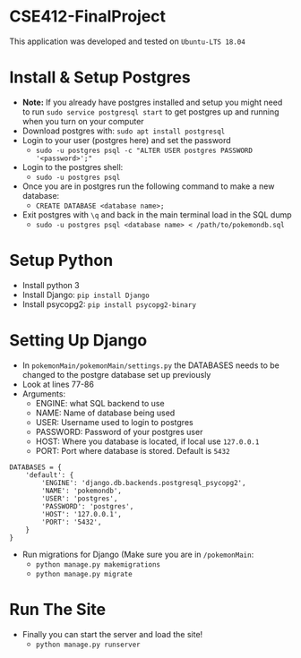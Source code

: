 # CSE412-FinalProject
This application was developed and tested on ```Ubuntu-LTS 18.04```
# Install & Setup Postgres
*  **Note:** If you already have postgres installed and setup you might need to run ```sudo service postgresql start``` to get postgres up and running when you turn on your computer
* Download postgres with: ```sudo apt install postgresql```
* Login to your user (postgres here) and set the password
  * ```sudo -u postgres psql -c "ALTER USER postgres PASSWORD '<password>';"```
* Login to the postgres shell:
  * ```sudo -u postgres psql```
* Once you are in postgres run the following command to make a new database:
  * ```CREATE DATABASE <database name>;```
* Exit postgres with ```\q``` and back in the main terminal load in the SQL dump
  * ```sudo -u postgres psql <database name> < /path/to/pokemondb.sql```

# Setup Python
* Install python 3
* Install Django: ```pip install Django```
* Install psycopg2: ```pip install psycopg2-binary```

# Setting Up Django
* In ```pokemonMain/pokemonMain/settings.py``` the DATABASES needs to be changed to the postgre database set up previously
* Look at lines 77-86
* Arguments:
  * ENGINE: what SQL backend to use
  * NAME: Name of database being used
  * USER: Username used to login to postgres
  * PASSWORD: Password of your postgres user
  * HOST: Where you database is located, if local use ```127.0.0.1```
  * PORT: Port where database is stored. Default is ```5432```

```
DATABASES = {
    'default': {
        'ENGINE': 'django.db.backends.postgresql_psycopg2',
        'NAME': 'pokemondb', 
        'USER': 'postgres', 
        'PASSWORD': 'postgres',
        'HOST': '127.0.0.1', 
        'PORT': '5432',
    }
}
```
* Run migrations for Django (Make sure you are in ```/pokemonMain```:
  * ```python manage.py makemigrations```
  * ```python manage.py migrate```

# Run The Site
* Finally you can start the server and load the site!
  * ```python manage.py runserver```
